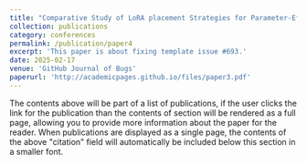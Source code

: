 ```yaml
---
title: "Comparative Study of LoRA placement Strategies for Parameter-Efficient Fine-Tuning of LLMs"
collection: publications
category: conferences
permalink: /publication/paper4
excerpt: 'This paper is about fixing template issue #693.'
date: 2025-02-17
venue: 'GitHub Journal of Bugs'
paperurl: 'http://academicpages.github.io/files/paper3.pdf'
---
```


The contents above will be part of a list of publications, if the user clicks the link for the publication than the contents of section will be rendered as a full page, allowing you to provide more information about the paper for the reader. When publications are displayed as a single page, the contents of the above "citation" field will automatically be included below this section in a smaller font.
